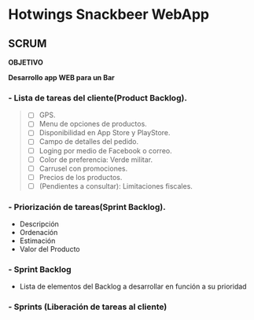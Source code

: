 # Hotwings Snackbeer WebApp
## SCRUM
**OBJETIVO**

**Desarrollo app WEB para un Bar**


### - Lista de tareas del cliente(Product Backlog).
  > - [ ] GPS.
  > - [ ] Menu de opciones de productos.
  > - [ ] Disponibilidad en App Store y PlayStore.
  > - [ ] Campo de detalles del pedido.
  > - [ ] Loging por medio de Facebook o correo.
  > - [ ] Color de preferencia: Verde militar.
  > - [ ] Carrusel con promociones.
  > - [ ] Precios de los productos.
  > - [ ] (Pendientes a consultar): Limitaciones fiscales.

### - Priorización de tareas(Sprint Backlog).
  - Descripción
  - Ordenación
  - Estimación
  - Valor del Producto

### - Sprint Backlog
  - Lista de elementos del Backlog a desarrollar en función a su prioridad

### - Sprints (Liberación de tareas al cliente)
